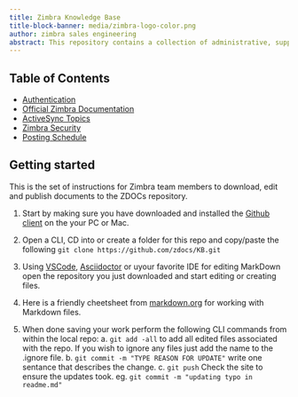 ```yaml
---
title: Zimbra Knowledge Base
title-block-banner: media/zimbra-logo-color.png
author: zimbra sales engineering 
abstract: This repository contains a collection of administrative, support, and best practice documention to help partners find the right information.
---
```


## Table of Contents
- [Authentication](auth/auth.md)
- [Official Zimbra Documentation](officialzimbra/docs.md)
- [ActiveSync Topics](async/topics.md)
- [Zimbra Security](sec/security.md)
- [Posting Schedule](https://github.com)

## Getting started
This is the set of instructions for Zimbra team members to download, edit and publish documents to the ZDOCs repository.

1. Start by making sure you have downloaded and installed the [Github client](https://github.com/apps/desktop) on the your PC or Mac.

2. Open a CLI, CD into or create a folder for this repo and copy/paste the following `git clone https://github.com/zdocs/KB.git`
3. Using [VSCode](https://code.visualstudio.com/Download), [Asciidoctor](https://asciidoctor.org/) or uyour favorite IDE for editing MarkDown open the repository you just downloaded and start editing or creating files. 
4. Here is a friendly cheetsheet from [markdown.org](https://www.markdownguide.org/cheat-sheet/) for working with Markdown files.  
5. When done saving your work perform the following CLI commands from within the local repo: 
    a. `git add -all` to add all edited files associated with the repo. If you wish to ignore any files just add the name to the .ignore file. 
    b. `git commit -m "TYPE REASON FOR UPDATE"` write one sentance that describes the change. 
    c. `git push` Check the site to ensure the updates took. eg. `git commit -m "updating typo in readme.md"`

